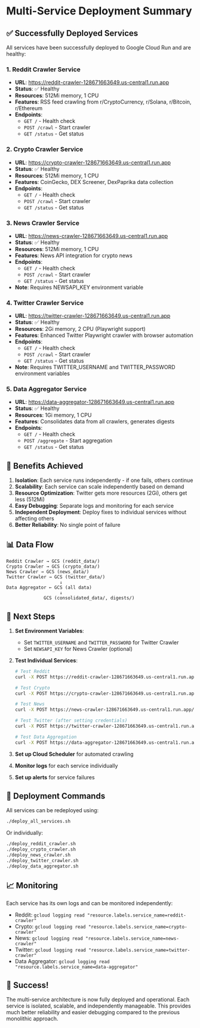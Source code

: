 # Multi-Service Deployment Summary

## ✅ Successfully Deployed Services

All services have been successfully deployed to Google Cloud Run and are healthy:

### 1. Reddit Crawler Service

- **URL**: https://reddit-crawler-128671663649.us-central1.run.app
- **Status**: ✅ Healthy
- **Resources**: 512Mi memory, 1 CPU
- **Features**: RSS feed crawling from r/CryptoCurrency, r/Solana, r/Bitcoin, r/Ethereum
- **Endpoints**:
  - `GET /` - Health check
  - `POST /crawl` - Start crawler
  - `GET /status` - Get status

### 2. Crypto Crawler Service

- **URL**: https://crypto-crawler-128671663649.us-central1.run.app
- **Status**: ✅ Healthy
- **Resources**: 512Mi memory, 1 CPU
- **Features**: CoinGecko, DEX Screener, DexPaprika data collection
- **Endpoints**:
  - `GET /` - Health check
  - `POST /crawl` - Start crawler
  - `GET /status` - Get status

### 3. News Crawler Service

- **URL**: https://news-crawler-128671663649.us-central1.run.app
- **Status**: ✅ Healthy
- **Resources**: 512Mi memory, 1 CPU
- **Features**: News API integration for crypto news
- **Endpoints**:
  - `GET /` - Health check
  - `POST /crawl` - Start crawler
  - `GET /status` - Get status
- **Note**: Requires NEWSAPI_KEY environment variable

### 4. Twitter Crawler Service

- **URL**: https://twitter-crawler-128671663649.us-central1.run.app
- **Status**: ✅ Healthy
- **Resources**: 2Gi memory, 2 CPU (Playwright support)
- **Features**: Enhanced Twitter Playwright crawler with browser automation
- **Endpoints**:
  - `GET /` - Health check
  - `POST /crawl` - Start crawler
  - `GET /status` - Get status
- **Note**: Requires TWITTER_USERNAME and TWITTER_PASSWORD environment variables

### 5. Data Aggregator Service

- **URL**: https://data-aggregator-128671663649.us-central1.run.app
- **Status**: ✅ Healthy
- **Resources**: 1Gi memory, 1 CPU
- **Features**: Consolidates data from all crawlers, generates digests
- **Endpoints**:
  - `GET /` - Health check
  - `POST /aggregate` - Start aggregation
  - `GET /status` - Get status

## 🎯 Benefits Achieved

1. **Isolation**: Each service runs independently - if one fails, others continue
2. **Scalability**: Each service can scale independently based on demand
3. **Resource Optimization**: Twitter gets more resources (2Gi), others get less (512Mi)
4. **Easy Debugging**: Separate logs and monitoring for each service
5. **Independent Deployment**: Deploy fixes to individual services without affecting others
6. **Better Reliability**: No single point of failure

## 📊 Data Flow

```
Reddit Crawler → GCS (reddit_data/)
Crypto Crawler → GCS (crypto_data/)
News Crawler → GCS (news_data/)
Twitter Crawler → GCS (twitter_data/)
                    ↓
Data Aggregator ← GCS (all data)
                    ↓
              GCS (consolidated_data/, digests/)
```

## 🔧 Next Steps

1. **Set Environment Variables**:

   - Set `TWITTER_USERNAME` and `TWITTER_PASSWORD` for Twitter Crawler
   - Set `NEWSAPI_KEY` for News Crawler (optional)

2. **Test Individual Services**:

   ```bash
   # Test Reddit
   curl -X POST https://reddit-crawler-128671663649.us-central1.run.app/crawl

   # Test Crypto
   curl -X POST https://crypto-crawler-128671663649.us-central1.run.app/crawl

   # Test News
   curl -X POST https://news-crawler-128671663649.us-central1.run.app/crawl

   # Test Twitter (after setting credentials)
   curl -X POST https://twitter-crawler-128671663649.us-central1.run.app/crawl

   # Test Data Aggregation
   curl -X POST https://data-aggregator-128671663649.us-central1.run.app/aggregate
   ```

3. **Set up Cloud Scheduler** for automated crawling
4. **Monitor logs** for each service individually
5. **Set up alerts** for service failures

## 🚀 Deployment Commands

All services can be redeployed using:

```bash
./deploy_all_services.sh
```

Or individually:

```bash
./deploy_reddit_crawler.sh
./deploy_crypto_crawler.sh
./deploy_news_crawler.sh
./deploy_twitter_crawler.sh
./deploy_data_aggregator.sh
```

## 📈 Monitoring

Each service has its own logs and can be monitored independently:

- Reddit: `gcloud logging read "resource.labels.service_name=reddit-crawler"`
- Crypto: `gcloud logging read "resource.labels.service_name=crypto-crawler"`
- News: `gcloud logging read "resource.labels.service_name=news-crawler"`
- Twitter: `gcloud logging read "resource.labels.service_name=twitter-crawler"`
- Data Aggregator: `gcloud logging read "resource.labels.service_name=data-aggregator"`

## 🎉 Success!

The multi-service architecture is now fully deployed and operational. Each service is isolated, scalable, and independently manageable. This provides much better reliability and easier debugging compared to the previous monolithic approach.
